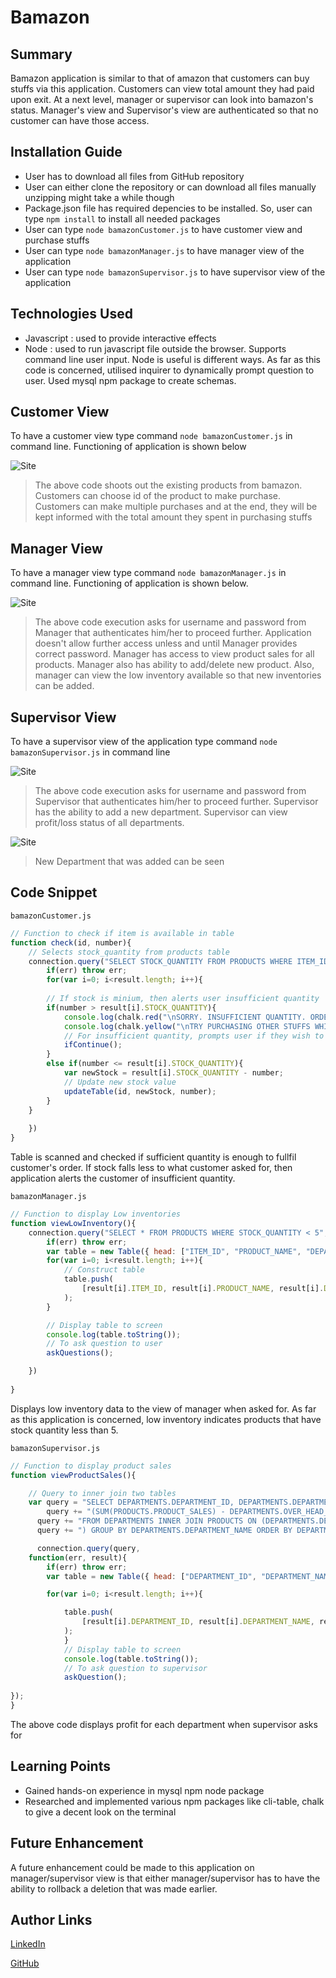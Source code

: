 # Bamazon

## Summary
Bamazon application is similar to that of amazon that customers can buy stuffs via this application. Customers can view total amount they had paid upon exit. At a next level, manager or supervisor can look into bamazon's status. Manager's view and Supervisor's view are authenticated so that no customer can have those access.

## Installation Guide
* User has to download all files from GitHub repository
* User can either clone the repository or can download all files manually unzipping might take a while though
* Package.json file has required depencies to be installed. So, user can type `npm install` to install all needed packages
* User can type `node bamazonCustomer.js` to have customer view and purchase stuffs
* User can type `node bamazonManager.js` to have manager view of the application
* User can type `node bamazonSupervisor.js` to have supervisor view of the application

## Technologies Used
- Javascript : used to provide interactive effects
- Node : used to run javascript file outside the browser. Supports command line user input. Node is useful is different ways. As
far as this code is concerned, utilised inquirer to dynamically prompt question to user. Used mysql npm package to create schemas.

## Customer View
To have a customer view type command `node bamazonCustomer.js` in command line. Functioning of application is shown below


![Site](gifs/customer.gif)

> The above code shoots out the existing products from bamazon. Customers can choose id of the product to make purchase. Customers can make multiple purchases and at the end, they will be kept informed with the total amount they spent in purchasing stuffs

## Manager View
To have a manager view type command `node bamazonManager.js` in command line. Functioning of application is shown below.

![Site](gifs/manager.gif)

> The above code execution asks for username and password from Manager that authenticates him/her to proceed further. Application doesn't allow further access unless and until Manager provides correct password. Manager has access to view product sales for all products. Manager also has ability to add/delete new product. Also, manager can view the low inventory available so that new inventories can be added.

## Supervisor View
To have a supervisor view of the application type command `node bamazonSupervisor.js` in command line

![Site](gifs/Supervisor.gif)

> The above code execution asks for username and password from Supervisor that authenticates him/her to proceed further. Supervisor has the ability to add a new department. Supervisor can view profit/loss status of all departments.

![Site](gifs/newDept.gif)

> New Department that was added can be seen

## Code Snippet
``bamazonCustomer.js``
```Javascript
// Function to check if item is available in table
function check(id, number){
    // Selects stock_quantity from products table
    connection.query("SELECT STOCK_QUANTITY FROM PRODUCTS WHERE ITEM_ID=?",[id],function(err,result){
        if(err) throw err;
        for(var i=0; i<result.length; i++){
        
        // If stock is minium, then alerts user insufficient quantity
        if(number > result[i].STOCK_QUANTITY){
            console.log(chalk.red("\nSORRY. INSUFFICIENT QUANTITY. ORDER CAN'T BE PLACED NOW"));
            console.log(chalk.yellow("\nTRY PURCHASING OTHER STUFFS WHILE WE RELOAD!\n"));
            // For insufficient quantity, prompts user if they wish to continue
            ifContinue();
        }
        else if(number <= result[i].STOCK_QUANTITY){
            var newStock = result[i].STOCK_QUANTITY - number;
            // Update new stock value
            updateTable(id, newStock, number);
        }
    }
        
    })
}
```
Table is scanned and checked if sufficient quantity is enough to fullfil customer's order. If stock falls less to what customer asked for, then application alerts the customer of insufficient quantity.

``bamazonManager.js``
```Javascript
// Function to display Low inventories
function viewLowInventory(){
    connection.query("SELECT * FROM PRODUCTS WHERE STOCK_QUANTITY < 5",function(err, result){
        if(err) throw err;
        var table = new Table({ head: ["ITEM_ID", "PRODUCT_NAME", "DEPARTMENT_NAME", "PRICE", "STOCK_QUANTITY", "PRODUCT SALES"] });
        for(var i=0; i<result.length; i++){
            // Construct table
            table.push(
                [result[i].ITEM_ID, result[i].PRODUCT_NAME, result[i].DEPARTMENT_NAME, result[i].PRICE, result[i].STOCK_QUANTITY, result[i].PRODUCT_SALES] 
            );
        }

        // Display table to screen
        console.log(table.toString());
        // To ask question to user
        askQuestions();

    })
    
}
```
Displays low inventory data to the view of manager when asked for. As far as this application is concerned, low inventory indicates products that have stock quantity less than 5.

``bamazonSupervisor.js``
```Javascript
// Function to display product sales
function viewProductSales(){

    // Query to inner join two tables
    var query = "SELECT DEPARTMENTS.DEPARTMENT_ID, DEPARTMENTS.DEPARTMENT_NAME, DEPARTMENTS.OVER_HEAD_COSTS, SUM(PRODUCTS.PRODUCT_SALES) AS PRODUCT_SALES, ";
        query += "(SUM(PRODUCTS.PRODUCT_SALES) - DEPARTMENTS.OVER_HEAD_COSTS) AS TOTAL_PROFIT "
      query += "FROM DEPARTMENTS INNER JOIN PRODUCTS ON (DEPARTMENTS.DEPARTMENT_NAME = PRODUCTS.DEPARTMENT_NAME ";
      query += ") GROUP BY DEPARTMENTS.DEPARTMENT_NAME ORDER BY DEPARTMENTS.DEPARTMENT_ID";

      connection.query(query, 
    function(err, result){
        if(err) throw err;
        var table = new Table({ head: ["DEPARTMENT_ID", "DEPARTMENT_NAME", "OVER_HEAD_COSTS", "PRODUCT_SALES", "TOTAL_PROFIT"] });

        for(var i=0; i<result.length; i++){

            table.push(
                [result[i].DEPARTMENT_ID, result[i].DEPARTMENT_NAME, result[i].OVER_HEAD_COSTS, result[i].PRODUCT_SALES, result[i].TOTAL_PROFIT] 
            );
            }
            // Display table to screen
            console.log(table.toString());
            // To ask question to supervisor
            askQuestion();
     
});
}
```
The above code displays profit for each department when supervisor asks for

## Learning Points
* Gained hands-on experience in mysql npm node package
* Researched and implemented various npm packages like cli-table, chalk to give a decent look on the terminal

## Future Enhancement
A future enhancement could be made to this application on manager/supervisor view is that either manager/supervisor has to have the ability to rollback a deletion that was made earlier.

## Author Links
[LinkedIn](https://www.linkedin.com/in/mahisha-gunasekaran-0a780a88/)

[GitHub](https://github.com/Mahi-Mani)